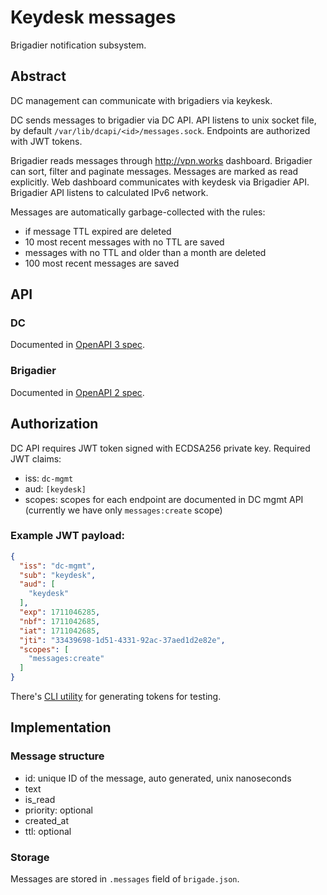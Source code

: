 # Keydesk messages
Brigadier notification subsystem.
## Abstract
DC management can communicate with brigadiers via keykesk. 

DC sends messages to brigadier via DC API. API listens to unix socket file, by default `/var/lib/dcapi/<id>/messages.sock`. Endpoints are authorized with JWT tokens.

Brigadier reads messages through http://vpn.works dashboard. Brigadier can sort, filter and paginate messages. Messages are marked as read explicitly. Web dashboard communicates with keydesk via Brigadier API. Brigadier API listens to calculated IPv6 network.

Messages are automatically garbage-collected with the rules:
- if message TTL expired are deleted
- 10 most recent messages with no TTL are saved
- messages with no TTL and older than a month are deleted
- 100 most recent messages are saved
## API
### DC
Documented in [OpenAPI 3 spec](api/messages.yaml).
### Brigadier
Documented in [OpenAPI 2 spec](swagger/swagger.yml).
## Authorization
DC API requires JWT token signed with ECDSA256 private key. Required JWT claims:
- iss: `dc-mgmt`
- aud: `[keydesk]`
- scopes: scopes for each endpoint are documented in DC mgmt API (currently we have only `messages:create` scope)

### Example JWT payload:
```json
{
  "iss": "dc-mgmt",
  "sub": "keydesk",
  "aud": [
    "keydesk"
  ],
  "exp": 1711046285,
  "nbf": 1711042685,
  "iat": 1711042685,
  "jti": "33439698-1d51-4331-92ac-37aed1d2e82e",
  "scopes": [
    "messages:create"
  ]
}
```
There's [CLI utility](cmd/jwt/main.go) for generating tokens for testing.
## Implementation
### Message structure
- id: unique ID of the message, auto generated, unix nanoseconds
- text
- is_read
- priority: optional
- created_at
- ttl: optional
### Storage
Messages are stored in `.messages` field of `brigade.json`.
